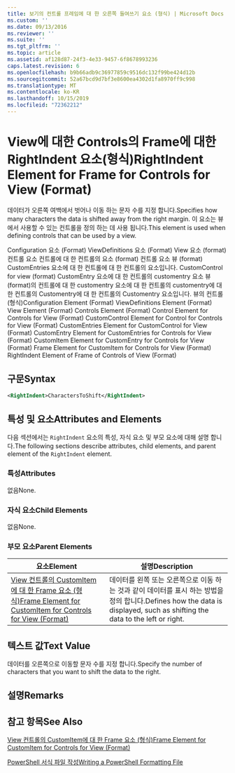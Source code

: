 ```yaml
---
title: 보기의 컨트롤 프레임에 대 한 오른쪽 들여쓰기 요소 (형식) | Microsoft Docs
ms.custom: ''
ms.date: 09/13/2016
ms.reviewer: ''
ms.suite: ''
ms.tgt_pltfrm: ''
ms.topic: article
ms.assetid: af128d87-24f3-4e33-9457-6f8678993236
caps.latest.revision: 6
ms.openlocfilehash: b9b66adb9c36977859c9516dc132f99be424d12b
ms.sourcegitcommit: 52a67bcd9d7bf3e8600ea4302d1fa8970ff9c998
ms.translationtype: MT
ms.contentlocale: ko-KR
ms.lasthandoff: 10/15/2019
ms.locfileid: "72362212"
---
```

# <a name="rightindent-element-for-frame-for-controls-for-view-format"></a><span data-ttu-id="9d772-102">View에 대한 Controls의 Frame에 대한 RightIndent 요소(형식)</span><span class="sxs-lookup"><span data-stu-id="9d772-102">RightIndent Element for Frame for Controls for View (Format)</span></span>

<span data-ttu-id="9d772-103">데이터가 오른쪽 여백에서 벗어나 이동 하는 문자 수를 지정 합니다.</span><span class="sxs-lookup"><span data-stu-id="9d772-103">Specifies how many characters the data is shifted away from the right margin.</span></span> <span data-ttu-id="9d772-104">이 요소는 뷰에서 사용할 수 있는 컨트롤을 정의 하는 데 사용 됩니다.</span><span class="sxs-lookup"><span data-stu-id="9d772-104">This element is used when defining controls that can be used by a view.</span></span>

<span data-ttu-id="9d772-105">Configuration 요소 (Format) ViewDefinitions 요소 (Format) View 요소 (format) 컨트롤 요소 컨트롤에 대 한 컨트롤의 요소 (format) 컨트롤 요소 뷰 (format) CustomEntries 요소에 대 한 컨트롤에 대 한 컨트롤의 요소입니다. CustomControl for view (format) CustomEntry 요소에 대 한 컨트롤의 customentry 요소 뷰 (format)의 컨트롤에 대 한 customentry 요소에 대 한 컨트롤의 customentry에 대 한 컨트롤의 Customentry에 대 한 컨트롤의 Customentry 요소입니다. 뷰의 컨트롤 (형식)</span><span class="sxs-lookup"><span data-stu-id="9d772-105">Configuration Element (Format) ViewDefinitions Element (Format) View Element (Format) Controls Element (Format) Control Element for Controls for View (Format) CustomControl Element for Control for Controls for View (Format) CustomEntries Element for CustomControl for View (Format) CustomEntry Element for CustomEntries for Controls for View (Format) CustomItem Element for CustomEntry for Controls for View (Format) Frame Element for CustomItem for Controls for View (Format) RightIndent Element of Frame of Controls of View (Format)</span></span>

## <a name="syntax"></a><span data-ttu-id="9d772-106">구문</span><span class="sxs-lookup"><span data-stu-id="9d772-106">Syntax</span></span>

```xml
<RightIndent>CharactersToShift</RightIndent>
```

## <a name="attributes-and-elements"></a><span data-ttu-id="9d772-107">특성 및 요소</span><span class="sxs-lookup"><span data-stu-id="9d772-107">Attributes and Elements</span></span>

<span data-ttu-id="9d772-108">다음 섹션에서는 `RightIndent` 요소의 특성, 자식 요소 및 부모 요소에 대해 설명 합니다.</span><span class="sxs-lookup"><span data-stu-id="9d772-108">The following sections describe attributes, child elements, and parent element of the `RightIndent` element.</span></span>

### <a name="attributes"></a><span data-ttu-id="9d772-109">특성</span><span class="sxs-lookup"><span data-stu-id="9d772-109">Attributes</span></span>

<span data-ttu-id="9d772-110">없음</span><span class="sxs-lookup"><span data-stu-id="9d772-110">None.</span></span>

### <a name="child-elements"></a><span data-ttu-id="9d772-111">자식 요소</span><span class="sxs-lookup"><span data-stu-id="9d772-111">Child Elements</span></span>

<span data-ttu-id="9d772-112">없음</span><span class="sxs-lookup"><span data-stu-id="9d772-112">None.</span></span>

### <a name="parent-elements"></a><span data-ttu-id="9d772-113">부모 요소</span><span class="sxs-lookup"><span data-stu-id="9d772-113">Parent Elements</span></span>

|<span data-ttu-id="9d772-114">요소</span><span class="sxs-lookup"><span data-stu-id="9d772-114">Element</span></span>|<span data-ttu-id="9d772-115">설명</span><span class="sxs-lookup"><span data-stu-id="9d772-115">Description</span></span>|
|-------------|-----------------|
|[<span data-ttu-id="9d772-116">View 컨트롤의 CustomItem에 대 한 Frame 요소 (형식)</span><span class="sxs-lookup"><span data-stu-id="9d772-116">Frame Element for CustomItem for Controls for View (Format)</span></span>](./frame-element-for-customitem-for-controls-for-view-format.md)|<span data-ttu-id="9d772-117">데이터를 왼쪽 또는 오른쪽으로 이동 하는 것과 같이 데이터를 표시 하는 방법을 정의 합니다.</span><span class="sxs-lookup"><span data-stu-id="9d772-117">Defines how the data is displayed, such as shifting the data to the left or right.</span></span>|

## <a name="text-value"></a><span data-ttu-id="9d772-118">텍스트 값</span><span class="sxs-lookup"><span data-stu-id="9d772-118">Text Value</span></span>

<span data-ttu-id="9d772-119">데이터를 오른쪽으로 이동할 문자 수를 지정 합니다.</span><span class="sxs-lookup"><span data-stu-id="9d772-119">Specify the number of characters that you want to shift the data to the right.</span></span>

## <a name="remarks"></a><span data-ttu-id="9d772-120">설명</span><span class="sxs-lookup"><span data-stu-id="9d772-120">Remarks</span></span>

## <a name="see-also"></a><span data-ttu-id="9d772-121">참고 항목</span><span class="sxs-lookup"><span data-stu-id="9d772-121">See Also</span></span>

[<span data-ttu-id="9d772-122">View 컨트롤의 CustomItem에 대 한 Frame 요소 (형식)</span><span class="sxs-lookup"><span data-stu-id="9d772-122">Frame Element for CustomItem for Controls for View (Format)</span></span>](./frame-element-for-customitem-for-controls-for-view-format.md)

[<span data-ttu-id="9d772-123">PowerShell 서식 파일 작성</span><span class="sxs-lookup"><span data-stu-id="9d772-123">Writing a PowerShell Formatting File</span></span>](./writing-a-powershell-formatting-file.md)
